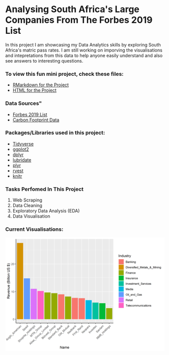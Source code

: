 # Analysing South Africa's Large Companies From The Forbes 2019 List

In this project I am showcasing my Data Analytics skills by exploring South Africa's matric pass rates. I am still working on imporving the visualisations and intepretations from this data to help anyone easily understand and also see answers to interesting questions.

### To view this fun mini project, check these files: 
- [RMarkdown for the Project](https://github.com/Mpilo-K/companies_south_africa/blob/main/companies_south_africa.Rmd)
- [HTML for the Project](https://github.com/Mpilo-K/companies_south_africa/blob/main/companies_south_africa.html)

### Data Sources"
- [Forbes 2019 List](https://en.wikipedia.org/wiki/List_of_largest_companies_in_South_Africa)
- [Carbon Footprint Data](https://www.google.com/)

### Packages/Libraries used in this project:
- [Tidyverse](https://github.com/tidyverse/tidyverse)
- [ggplot2](https://github.com/tidyverse/ggplot2)
- [dplyr](https://github.com/tidyverse/dplyr)
- [lubridate](https://github.com/tidyverse/lubridate)
- [plyr](https://github.com/sampotts/plyr)
- [rvest](https://github.com/tidyverse/rvest)
- [knitr](https://github.com/yihui/knitr)

### Tasks Perfomed In This Project
1. Web Scraping
2. Data Cleaning
3. Exploratory Data Analysis (EDA)
4. Data Visualisation

### Current Visualisations:
![image of a graph showing largest campies in South Africa for 2019 from Forbes list](https://github.com/Mpilo-K/companies_south_africa/blob/main/companies_south_africa_South_Africa.png?raw=true)
 

